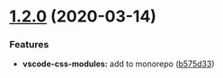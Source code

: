 # [1.2.0](https://github.com/AndrewLeedham/vscode-extensions/compare/vscode-css-modules-1.1.4...vscode-css-modules-1.2.0) (2020-03-14)


### Features

* **vscode-css-modules:** add to monorepo ([b575d33](https://github.com/AndrewLeedham/vscode-extensions/commit/b575d33bb2f7075bc7c0c4e84add80934325e10d))
